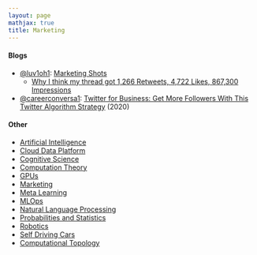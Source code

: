 ```yaml
---
layout: page
mathjax: true
title: Marketing
---
```

#### Blogs
* [@luv1oh1](https://twitter.com/luv1oh1): [Marketing Shots](https://marketingshots.substack.com/)
  * [Why I think my thread got 1,266 Retweets, 4,722 Likes, 867,300 Impressions](https://twitter.com/luv1oh1/status/1401484487792287747)
* [@careerconversa1](https://twitter.com/careerconversa1): [Twitter for Business: Get More Followers With This Twitter Algorithm Strategy](https://www.youtube.com/watch?v=rDO92AnB_5E) (2020)

#### Other
* [Artificial Intelligence](/artificial_intelligence)
* [Cloud Data Platform](/cloud_data_platform)
* [Cognitive Science](/cognitive_science)
* [Computation Theory](/computation_theory)
* [GPUs](/gpus)
* [Marketing](/marketing)
* [Meta Learning](/meta_learning)
* [MLOps](/mlops)
* [Natural Language Processing](/natural_language_processing)
* [Probabilities and Statistics](/probabilities_and_statistics)
* [Robotics](/robotics)
* [Self Driving Cars](/self_driving_cars)
* [Computational Topology](/computational_topology)
